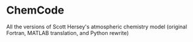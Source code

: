 # ChemCode
All the versions of Scott Hersey's atmospheric chemistry model (original Fortran, MATLAB translation, and Python rewrite)
